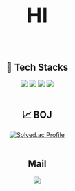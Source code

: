 <div align="center">
  <h1 style="font-size: 48px; font-weight: bold;">HI</h1>
</div>

<br>

<div align="center">
  <h2> 🚀 Tech Stacks</h2>
</div>

<div align="center">
  <img src="https://img.shields.io/badge/Java-007396?style=for-the-badge&logo=Java&logoColor=white">
  <img src="https://img.shields.io/badge/Spring Boot-6DB33F?style=for-the-badge&logo=Spring Boot&logoColor=white">
  <img src="https://img.shields.io/badge/Python-3776AB?style=for-the-badge&logo=Python&logoColor=white">
  <img src="https://img.shields.io/badge/Docker-2496ED?style=for-the-badge&logo=Docker&logoColor=white">
</div>

<br>

<div align="center">
  <h2> 📈 BOJ</h2>
  <a href="https://solved.ac/answldnd08">
    <img src="https://mazassumnida.wtf/api/v2/generate_badge?boj=answldnd08" alt="Solved.ac Profile"/>
  </a>
</div>

<br>

<div align="center">
  <h2>Mail</h2>
  <a href="mailto:ans109905@naver.com">
    <img src="https://img.shields.io/badge/Gmail-D14836?style=for-the-badge&logo=gmail&logoColor=white">
  </a>
</div>

<br>


